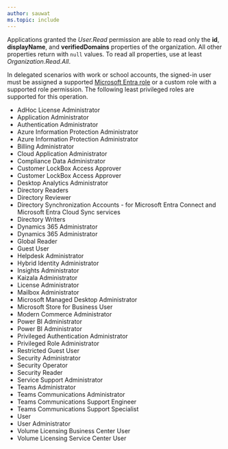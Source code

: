 ```yaml
---
author: sauwat
ms.topic: include
---
```


Applications granted the *User.Read* permission are able to read only the **id**, **displayName**, and **verifiedDomains** properties of the organization. All other properties return with `null` values. To read all properties, use at least *Organization.Read.All*.

In delegated scenarios with work or school accounts, the signed-in user must be assigned a supported [Microsoft Entra role](/entra/identity/role-based-access-control/permissions-reference?toc=%2Fgraph%2Ftoc.json) or a custom role with a supported role permission. The following least privileged roles are supported for this operation.

- AdHoc License Administrator
- Application Administrator
- Authentication Administrator
- Azure Information Protection Administrator
- Azure Information Protection Administrator
- Billing Administrator
- Cloud Application Administrator
- Compliance Data Administrator
- Customer LockBox Access Approver
- Customer LockBox Access Approver
- Desktop Analytics Administrator
- Directory Readers
- Directory Reviewer
- Directory Synchronization Accounts - for Microsoft Entra Connect and Microsoft Entra Cloud Sync services
- Directory Writers
- Dynamics 365 Administrator
- Dynamics 365 Administrator
- Global Reader
- Guest User
- Helpdesk Administrator
- Hybrid Identity Administrator
- Insights Administrator
- Kaizala Administrator
- License Administrator
- Mailbox Administrator
- Microsoft Managed Desktop Administrator
- Microsoft Store for Business User
- Modern Commerce Administrator
- Power BI Administrator
- Power BI Administrator
- Privileged Authentication Administrator
- Privileged Role Administrator
- Restricted Guest User
- Security Administrator
- Security Operator
- Security Reader
- Service Support Administrator
- Teams Administrator
- Teams Communications Administrator
- Teams Communications Support Engineer
- Teams Communications Support Specialist
- User
- User Administrator
- Volume Licensing Business Center User
- Volume Licensing Service Center User
